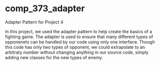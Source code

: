 # comp_373_adapter
Adapter Pattern for Project 4

In this project, we used the adapter pattern to help create the basics of a fighting game. The adapter is used to ensure that many different types of opponenets can be handled by our code using only one interface. Though this code has only two types of opponent, we could extrapolate to an arbitraty number without changing anything in our source code, simply adding new classes for the new types of enemy.

